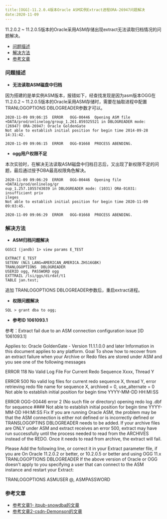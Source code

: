 ```yaml
---
title:[OGG]-11.2.0.4版本Oracle ASM实例Extract进程ORA-26947问题解决
date:2020-11-09
---
```




11.2.0.2 ~ 11.2.0.5版本的Oracle采用ASM存储出现extract无法读取归档情况的问题解决。

- [问题描述](问题描述)
- [解决方法](解决方法)
- [参考文章](参考文章)



### 问题描述

- **无法读取ASM磁盘中归档**

因为搭建的是单实例ASM版本，报错如下，经查找发现是因为asm版本OGG在11.2.0.2 ~ 11.2.0.5版本的Oracle采用ASM存储时，需要在抽取进程中配置TRANLOGOPTIONS DBLOGREADER参数才可以。

```
2020-11-09 09:06:15  ERROR   OGG-00446  Opening ASM file +DATA/prod/onlinelog/group_1.261.859325521 in DBLOGREADER mode: (26947) ORA-26947: Oracle GoldenGate
Not able to establish initial position for begin time 2014-09-28 14:31:42.

2020-11-09 09:06:15  ERROR   OGG-01668  PROCESS ABENDING.
```

- **ogg用户权限不足**

本次实验时，在解决无法读取ASM磁盘中归档日志后，又出现了新权限不足的问题，最后通过授予DBA最高权限角色解决。

```
2020-11-09 09:06:29  ERROR   OGG-00446  Opening file +DATA1/prod/onlinelog/gr
oup_1.257.1055743039 in DBLOGREADER mode: (1031) ORA-01031: insufficient priv
ileges
Not able to establish initial position for begin time 2020-11-09 09:03:45.

2020-11-09 09:06:29  ERROR   OGG-01668  PROCESS ABENDING.
```



### 解决方法

- **ASM归档问题解决**

```
GGSCI (jandb) 1> view params E_TEST

EXTRACT E_TEST
SETENV (NLS_LANG=AMERICAN_AMERICA.ZHS16GBK)
TRANLOGOPTIONS  DBLOGREADER
USERID ogg, PASSWORD ogg
EXTTRAIL /lsi/ggs/dirdat/t1
TABLE jan.test;
```

追加 TRANLOGOPTIONS DBLOGREADER参数后，重启extract进程。

- **权限问题解决**

```
SQL > grant dba to ogg;
```

- **参考ID 1061093.1**

参考：Extract fail due to an ASM connection configuration issue [ID 1061093.1]

Applies to:
Oracle GoldenGate - Version 11.1.1.0.0 and later
Information in this document applies to any platform.
Goal
To show how to recover from an extract failure when your Archive or Redo files are stored under ASM
and you see one of the following messages

ERROR 118 No Valid Log File For Current Redo Sequence Xxxx, Thread Y

ERROR 500 No valid log files for current redo sequence X, thread Y, error retrieving redo file name for sequence X, archived = 0, use_alternate = 0 Not able to establish initial position for begin time YYYY-MM-DD HH:MI:SS

ERROR OGG-00446 error 2 (No such file or directory) opening redo log .dbf for sequence ####
Not able to establish initial position for begin time YYYY-MM-DD HH:MI:SS
Fix
If you are running Oracle ASM, the problem may be that the ASM connection is either not defined or is incorrectly defined or TRANSLOGOPTINS DBLOGREADER needs to be added. If your archive files are ONLY under ASM and extract receives an error 500, extract may have run successfully until the process needed to read from the ARCHIVES instead of the REDO. Once it needs to read from archive, the extract will fail.

Please Add the following line, or correct it in your Extract parameter file, if you are On Oracle 11.2.0.2 or better, or 10.2.0.5 or better and using OGG 11.x
TRANLOGOPTIONS DBLOGREADER
If the above version of Oracle or OGG doesn't apply to you specifying a user that can connect to the ASM instance and restart your Extract:

TRANLOGOPTIONS ASMUSER @,
ASMPASSWORD



### 参考文章

- [参考文章1- itpub-snowdba的文章](http://blog.itpub.net/29047826/viewspace-1283722/)
- [参考文章2-csdn-Demonson的文章](https://blog.csdn.net/demonson/article/details/79473181)